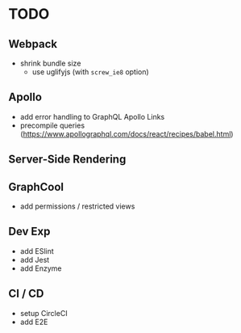 # TODO

## Webpack

* shrink bundle size
  * use uglifyjs (with `screw_ie8` option)

## Apollo

* add error handling to GraphQL Apollo Links
* precompile queries (https://www.apollographql.com/docs/react/recipes/babel.html)

## Server-Side Rendering

## GraphCool

* add permissions / restricted views

## Dev Exp

* add ESlint
* add Jest
* add Enzyme

## CI / CD

* setup CircleCI
* add E2E
